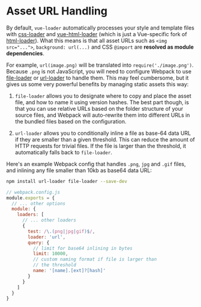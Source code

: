 # Asset URL Handling

By default, `vue-loader` automatically processes your style and template files with [css-loader](https://github.com/webpack/css-loader) and [vue-html-loader](https://github.com/vuejs/vue-html-loader) (which is just a Vue-specific fork of [html-loader](https://github.com/webpack/html-loader)). What this means is that all asset URLs such as `<img src="...">`, `background: url(...)` and CSS `@import` are **resolved as module dependencies**.

For example, `url(image.png)` will be translated into `require('./image.png')`. Because `.png` is not JavaScript, you will need to configure Webpack to use [file-loader](https://github.com/webpack/file-loader) or [url-loader](https://github.com/webpack/url-loader) to handle them. This may feel cumbersome, but it gives us some very powerful benefits by managing static assets this way:

1. `file-loader` allows you to designate where to copy and place the asset file, and how to name it using version hashes. The best part though, is that you can use relative URLs based on the folder structure of your source files, and Webpack will auto-rewrite them into different URLs in the bundled files based on the configuration.

2. `url-loader` allows you to conditionally inline a file as base-64 data URL if they are smaller than a given threshold. This can reduce the amount of HTTP requests for trivial files. If the file is larger than the threshold, it automatically falls back to `file-loader`.

Here's an example Webpack config that handles `.png`, `jpg` and `.gif` files, and inlining any file smaller than 10kb as base64 data URL:

``` bash
npm install url-loader file-loader --save-dev
```

``` js
// webpack.config.js
module.exports = {
  // ... other options
  module: {
    loaders: [
      // ... other loaders
      {
        test: /\.(png|jpg|gif)$/,
        loader: 'url',
        query: {
          // limit for base64 inlining in bytes
          limit: 10000,
          // custom naming format if file is larger than
          // the threshold
          name: '[name].[ext]?[hash]'
        }
      }
    ]
  }
}
```
